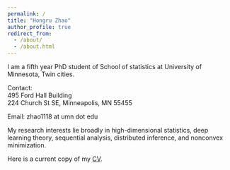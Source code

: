 ```yaml
---
permalink: /
title: "Hongru Zhao"
author_profile: true
redirect_from: 
  - /about/
  - /about.html
---
```




I am a fifth year PhD student of School of statistics at University of Minnesota, Twin cities.

Contact:<br>495 Ford Hall Building <br>224 Church St SE, Minneapolis, MN 55455

Email: zhao1118 at umn dot edu

My research interests lie broadly in high-dimensional statistics, deep learning theory, sequential analysis, distributed inference, and nonconvex minimization.

Here is a current copy of my [CV](https://hongruzhao.github.io/files/CVJulyV3.pdf).
